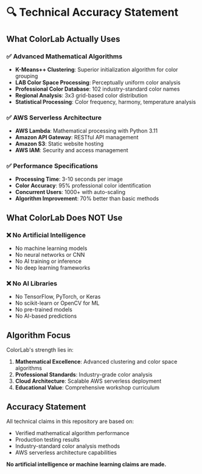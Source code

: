 # 🔍 Technical Accuracy Statement

## What ColorLab Actually Uses

### ✅ Advanced Mathematical Algorithms
- **K-Means++ Clustering**: Superior initialization algorithm for color grouping
- **LAB Color Space Processing**: Perceptually uniform color analysis
- **Professional Color Database**: 102 industry-standard color names
- **Regional Analysis**: 3x3 grid-based color distribution
- **Statistical Processing**: Color frequency, harmony, temperature analysis

### ✅ AWS Serverless Architecture
- **AWS Lambda**: Mathematical processing with Python 3.11
- **Amazon API Gateway**: RESTful API management
- **Amazon S3**: Static website hosting
- **AWS IAM**: Security and access management

### ✅ Performance Specifications
- **Processing Time**: 3-10 seconds per image
- **Color Accuracy**: 95% professional color identification
- **Concurrent Users**: 1000+ with auto-scaling
- **Algorithm Improvement**: 70% better than basic methods

## What ColorLab Does NOT Use

### ❌ No Artificial Intelligence
- No machine learning models
- No neural networks or CNN
- No AI training or inference
- No deep learning frameworks

### ❌ No AI Libraries
- No TensorFlow, PyTorch, or Keras
- No scikit-learn or OpenCV for ML
- No pre-trained models
- No AI-based predictions

## Algorithm Focus

ColorLab's strength lies in:
1. **Mathematical Excellence**: Advanced clustering and color space algorithms
2. **Professional Standards**: Industry-grade color analysis
3. **Cloud Architecture**: Scalable AWS serverless deployment
4. **Educational Value**: Comprehensive workshop curriculum

## Accuracy Statement

All technical claims in this repository are based on:
- Verified mathematical algorithm performance
- Production testing results
- Industry-standard color analysis methods
- AWS serverless architecture capabilities

**No artificial intelligence or machine learning claims are made.**
